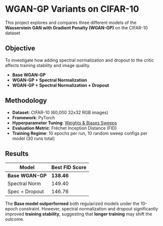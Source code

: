 # WGAN-GP Variants on CIFAR-10

This project explores and compares three different models of the **Wasserstein GAN with Gradient Penalty (WGAN-GP)** on the CIFAR-10 dataset

## Objective

To investigate how adding spectral normalization and dropout to the critic affects training stability and image quality.

- **Base WGAN-GP**
- **WGAN-GP + Spectral Normalization**
- **WGAN-GP + Spectral Normalization + Dropout**

## Methodology

- **Dataset**: CIFAR-10 (60,000 32x32 RGB images)
- **Framework**: PyTorch
- **Hyperparameter Tuning**: [Weights & Biases Sweeps](https://wandb.ai/)
- **Evaluation Metric**: Fréchet Inception Distance (FID)
- **Training Regime**: 10 epochs per run, 10 random sweep configs per model (30 runs total)

## Results

| Model               | Best FID Score |
|--------------------|----------------|
| **Base WGAN-GP**     | **138.46**      |
| Spectral Norm        | 149.40          |
| Spec + Dropout       | 146.76          |

The **Base model outperformed** both regularized models under the 10-epoch constraint. However, spectral normalization and dropout significantly improved **training stability**, suggesting that **longer training** may shift the outcome.

